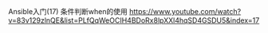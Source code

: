 Ansible入门(17) 条件判断when的使用
https://www.youtube.com/watch?v=83v129zlnQE&list=PLfQqWeOCIH4BDoRx8lpXXl4hqSD4GSDU5&index=17